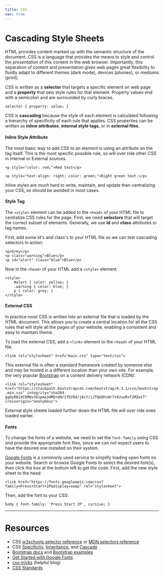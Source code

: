 ```yaml
---
title: CSS
nav: true
---
```


# Cascading Style Sheets

HTML provides content marked up with the semantic structure of the document. 
CSS is a language that provides the means to style and control the *presentation* of this content in the web browser.
Importantly, this separation of content and presentation gives web pages great flexibility to fluidly adapt to different themes (dark mode), devices (phones), or mediums (print).

CSS is written as a **selector** that targets a specific element on web page and a **property** that sets style rules for that element.
Property values end with a semicolon and are surrounded by curly braces.

`selector { property: value; }`

CSS is **cascading** because the style of each element is calculated following a hierarchy of specificity of each rule that applies.
CSS properties can be written as **inline attributes**, **internal style tags**, or in **external files**.

#### Inline Style Attribute

The most basic way to add CSS to an element is using an attribute on the tag itself.
This is the most specific possible rule, so will over ride other CSS in Internal or External sources.

`<p style="color: red;">Red text</p>`

`<p style="text-align: right; color: green;">Right green text.</p>`

Inline styles are *much* hard to write, maintain, and update than centralizing your CSS, so should be avoided in most cases.

#### Style Tag

The `<style>` element can be added to the `<head>` of your HTML file to centralize CSS rules for the page.
First, we need **selectors** that will target the correct subset of elements.
Generally, we use **id** and **class** attributes or tag names.

First, add some id's and class's to your HTML file so we can test cascading selectors in action:

```
<p>Grey</p>
<p class="warning">Blue</p>
<p id="alert" class="blue">Blue</p>
```

Now in the `<head>` of your HTML add a `<style>` element:

```
<style>
    #alert { color: yellow; }
    .warning { color: blue; }
    p { color: grey; }
</style>
```

#### External CSS 

In practice most CSS is written into an external file that is loaded by the HTML document.
This allows you to create a central location for all the CSS rules that will style all the pages of your website, enabling a consistent and easy to maintain theme.

To load the external CSS, add a `<link>` element to the `<head>` of your HTML file.

`<link rel="stylesheet" href="main.css" type="text/css">`

This external file is often a standard framework created by someone else and may be hosted in a different location than your own site.
For example, the very popular [Bootstrap](https://getbootstrap.com/) on a content delivery network (CDN):

`<link rel="stylesheet" href="https://stackpath.bootstrapcdn.com/bootstrap/4.3.1/css/bootstrap.min.css" integrity="sha384-ggOyR0iXCbMQv3Xipma34MD+dH/1fQ784/j6cY/iJTQUOhcWr7x9JvoRxT2MZw1T" crossorigin="anonymous">`

External style sheets loaded further down the HTML file will over ride ones loaded earlier.

#### Fonts 

To change the fonts of a website, we need to set the `font-family` using CSS *and* provide the appropriate font files, since we can not expect users to have the desired one installed on their system.

[Google Fonts](https://fonts.google.com/) is a commonly used service to simplify loading open fonts on your website.
Search or browse Google Fonts to select the desired font(s), then click the box at the bottom left to get the code.
First, add the new style sheet to the head:

`<link href="https://fonts.googleapis.com/css?family=Press+Start+2P&display=swap" rel="stylesheet">`

Then, add the font to your CSS:

`body { font-family: 'Press Start 2P', cursive; }`

-------------

# Resources 

- CSS [w3schools selector reference](https://www.w3schools.com/cssref/css_selectors.asp) or [MDN selectors reference](https://developer.mozilla.org/en-US/docs/Web/CSS/CSS_Selectors)
- CSS [Specificity](https://developer.mozilla.org/en-US/docs/Web/CSS/Specificity), [Inheritance](https://developer.mozilla.org/en-US/docs/Web/CSS/Inheritance), and [Cascade](https://developer.mozilla.org/en-US/docs/Web/CSS/Cascade)
- [Bootstrap docs](https://getbootstrap.com/docs/) and [Bootstrap examples](https://getbootstrap.com/docs/4.3/examples/)
- [Get Started with Google Fonts](https://developers.google.com/fonts/docs/getting_started)
- [css-tricks](https://css-tricks.com/) (helpful blog)
- [CSS Standards](https://www.w3.org/Style/CSS/)
